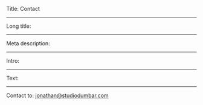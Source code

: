 Title: Contact

----

Long title:

----

Meta description:

----

Intro:

----

Text:

----

Contact to: jonathan@studiodumbar.com
